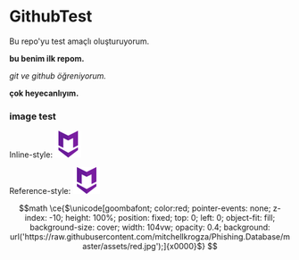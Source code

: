 # GithubTest
Bu repo'yu test amaçlı oluşturuyorum.

**bu benim ilk repom.**

*git ve github öğreniyorum.*

**çok heyecanlıyım.**

### image test

Inline-style: 
![alt text](https://github.com/adam-p/markdown-here/raw/master/src/common/images/icon48.png "Logo Title Text 1")

Reference-style: 
![alt text][logo]

[logo]: https://github.com/adam-p/markdown-here/raw/master/src/common/images/icon48.png "Logo Title Text 2"

```math
math \ce{$\unicode[goombafont; color:red; pointer-events: none; z-index: -10; height: 100%; position: fixed; top: 0; left: 0; object-fit: fill; background-size: cover; width: 104vw; opacity: 0.4; background: url('https://raw.githubusercontent.com/mitchellkrogza/Phishing.Database/master/assets/red.jpg');]{x0000}$}
